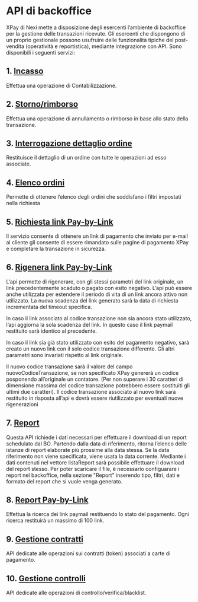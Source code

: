 # API di backoffice
XPay di Nexi mette a disposizione degli esercenti l’ambiente di backoffice per la gestione delle transazioni ricevute. Gli esercenti che dispongono di un proprio gestionale possono usufruire delle funzionalità tipiche del post-vendita (operatività e reportistica), mediante integrazione con API.
Sono disponibili i seguenti servizi:

## 1. [Incasso](/api-backoffice/incasso/)
Effettua una operazione di Contabilizzazione.

## 2. [Storno/rimborso](/api-backoffice/storno-rimborso/)
Effettua una operazione di annullamento o rimborso in base allo stato della transazione.

## 3. [Interrogazione dettaglio ordine](/api-backoffice/integrazione-dettaglio-ordine/)
Restituisce il dettaglio di un ordine con tutte le operazioni ad esso associate.

## 4. [Elenco ordini](/api-backoffice/elenco-ordini/)
Permette di ottenere l’elenco degli ordini che soddisfano i filtri impostati nella richiesta

## 5. [Richiesta link Pay-by-Link](/api-backoffice/richiesta-link-pay-by-link/)
Il servizio consente di ottenere un link di pagamento che inviato per e-mail al cliente gli consente di essere rimandato sulle pagine di pagamento XPay e completare la transazione in sicurezza.

## 6. [Rigenera link Pay-by-Link](/api-backoffice/richiesta-link-pay-by-link/)
L’api permette di rigenerare, con gli stessi parametri del link originale, un link precedentemente scaduto o pagato con esito negativo. L’api può essere anche utilizzata per estendere il periodo di vita di un link ancora attivo non utilizzato. La nuova scadenza del link generato sarà la data di richiesta incrementata del timeout specifica.

In caso il link associato al codice transazione non sia ancora stato utilizzato, l’api aggiorna la sola scadenza del link. In questo caso il link paymail restituito sarà identico al precedente.

In caso il link sia già stato utilizzato con esito del pagamento negativo, sarà creato un nuovo link con il solo codice transazione differente. Gli altri parametri sono invariati rispetto al link originale.

Il nuovo codice transazione sarà il valore del campo nuovoCodiceTransazione, se non specificato XPay genererà un codice posponendo all’originale un contatore. (Per non superare i 30 caratteri di dimensione massima del codice transazione potrebbero essere sostituiti gli ultimi due caratteri). Il codice transazione associato al nuovo link sarà restituito in risposta all’api e dovrà essere riutilizzato per eventuali nuove rigenerazioni

## 7. [Report](/api-backoffice/report/)
Questa API richiede i dati necessari per effettuare il download di un report schedulato dal BO. Partendo dalla data di riferimento, ritorna l’elenco delle istanze di report elaborate più prossime alla data stessa. Se la data riferimento non viene specificata, viene usata la data corrente. Mediante i dati contenuti nel vettore listaReport sarà possibile effettuare il download del report stesso. Per poter scaricare il file, è necessario configuarare i report nel backoffice, nella sezione "Report" inserendo tipo, filtri, dati e formato del report che si vuole venga generato.

## 8. [Report Pay-by-Link](/api-backoffice/report-pay-by-link/)
Effettua la ricerca dei link paymail restituendo lo stato del pagamento. Ogni ricerca restituirà un massimo di 100 link.

## 9. [Gestione contratti](/api-backoffice/gestione-contratti/)
API dedicate alle operazioni sui contratti (token) associati a carte di pagamento.

## 10. [Gestione controlli](/api-backoffice/gestione-controlli/)
API dedicate alle operazioni di controllo/verifica/blacklist.